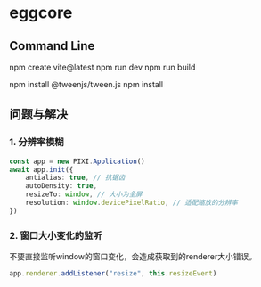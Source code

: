 # eggcore

## Command Line
npm create vite@latest
npm run dev
npm run build

npm install @tweenjs/tween.js
npm install

## 问题与解决

### 1. 分辨率模糊

```typescript
const app = new PIXI.Application()
await app.init({
    antialias: true, // 抗锯齿
    autoDensity: true,
    resizeTo: window, // 大小为全屏
    resolution: window.devicePixelRatio, // 适配缩放的分辨率
})
```

### 2. 窗口大小变化的监听

不要直接监听window的窗口变化，会造成获取到的renderer大小错误。

```typescript
app.renderer.addListener("resize", this.resizeEvent)
```

